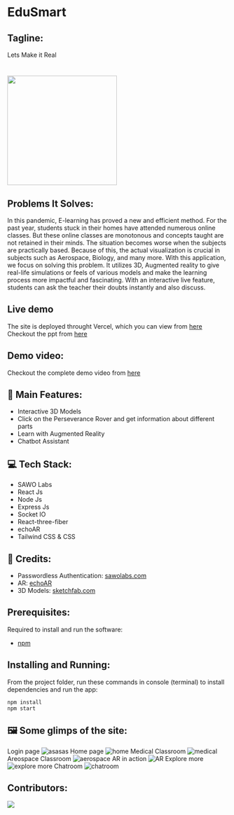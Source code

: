 # EduSmart

## Tagline:
Lets Make it Real   
<!-- ![3d](https://user-images.githubusercontent.com/64855593/132103582-1ef1652d-a5da-4dbc-ba45-ae4ee4b4e640.gif) -->
# 
<img src="https://user-images.githubusercontent.com/64855593/132103582-1ef1652d-a5da-4dbc-ba45-ae4ee4b4e640.gif" width="250px" >


## Problems It Solves:
In this pandemic, E-learning has proved a new and efficient method. For the past year, students stuck in their homes have attended numerous online classes. But these online classes are monotonous and concepts taught are not retained in their minds. The situation becomes worse when the subjects are practically based. Because of this, the actual visualization is crucial in subjects such as Aerospace, Biology, and many more. With this application, we focus on solving this problem. It utilizes 3D, Augmented reality to give real-life simulations or feels of various models and make the learning process more impactful and fascinating. With an interactive live feature, students can ask the teacher their doubts instantly and also discuss.
## Live demo

The site is deployed throught Vercel, which you can view from [here](https://edu-smart.vercel.app/)  
Checkout the ppt from [here](https://www.canva.com/design/DAEpFl8JPvs/4wUFIgirVNxxOuMvdLS7MQ/view?utm_content=DAEpFl8JPvs&utm_campaign=designshare&utm_medium=link&utm_source=sharebutton)

## Demo video:

Checkout the complete demo video from [here](https://youtu.be/WpuTS0YcoEQ)

## 🚀 Main Features:

- Interactive 3D Models
- Click on the Perseverance Rover and get information about different parts
- Learn with Augmented Reality
- Chatbot Assistant

## 💻 Tech Stack:

- SAWO Labs
- React Js
- Node Js
- Express Js
- Socket IO
- React-three-fiber
- echoAR
- Tailwind CSS & CSS

## 🤝 Credits:

- Passwordless Authentication: [sawolabs.com](https://sawolabs.com/)
- AR: [echoAR](https://www.echoar.xyz/)
- 3D Models: [sketchfab.com](https://sketchfab.com)

## Prerequisites:

Required to install and run the software:

- [npm](https://www.npmjs.com/get-npm)

## Installing and Running:

From the project folder, run these commands in console (terminal) to install dependencies and run the app:

```
npm install
npm start
```

## 🖼️ Some glimps of the site:
Login page
![asasas](https://user-images.githubusercontent.com/75125943/135742470-ba3ed04d-b259-4f60-bc66-60d93a83eeef.PNG)
Home page
![home](https://user-images.githubusercontent.com/64153988/132110128-35b2c009-0877-4b1f-83fc-8e7c26d4f8eb.png)
Medical Classroom
![medical](https://user-images.githubusercontent.com/64153988/132110107-4425b106-566f-40e2-b458-fcec08a0aa97.png)
Areospace Classroom
![aerospace](https://user-images.githubusercontent.com/64153988/132110109-47cbc290-9e2b-4799-b021-8929dde4c6f7.png)
AR in action
![AR](https://user-images.githubusercontent.com/64153988/132110114-39cd748c-3f08-4c19-bc2b-6d595653d58a.png)
Explore more
![explore more](https://user-images.githubusercontent.com/64153988/132110115-55927862-d7a7-461a-91b2-0f3f67245f98.png)
Chatroom
![chatroom](https://user-images.githubusercontent.com/64153988/132110116-20ae04b6-9241-488c-bc9a-a61465a1a457.png)


## Contributors:

<a href="https://github.com/gauravsinhaweb/EduSmart/graphs/contributors">
  <img src="https://contrib.rocks/image?repo=gauravsinhaweb/EduSmart" />
</a>

